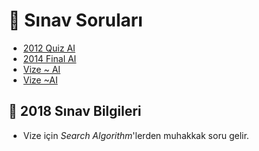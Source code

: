 # 📃 Sınav Soruları

<!--Index-->

- [2012 Quiz AI](./2012%20Quiz%20AI.pdf)
- [2014 Final AI](./2014%20Final%20AI.pdf)
- [Vize ~ AI](./Vize%20~%20AI.pdf)
- [Vize ~AI](./Vize%20~AI.pdf)

<!--Index-->

## 📅 2018 Sınav Bilgileri

- Vize için *Search Algorithm*'lerden muhakkak soru gelir.
